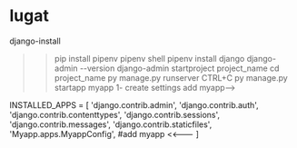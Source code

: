 # lugat
django-install
>>pip install pipenv
>>pipenv shell
>>pipenv install django
>>django-admin --version
>>django-admin startproject project_name
>>cd project_name 
>>py manage.py runserver
>>CTRL+C
>>py manage.py startapp myapp
1- create settings add myapp-->

INSTALLED_APPS = [
    'django.contrib.admin',
    'django.contrib.auth',
    'django.contrib.contenttypes',
    'django.contrib.sessions',
    'django.contrib.messages',
    'django.contrib.staticfiles',
    'Myapp.apps.MyappConfig', #add myapp <<---
]
